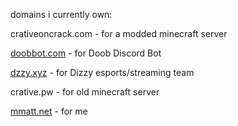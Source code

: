 domains i currently own:

crativeoncrack.com - for a modded minecraft server

[doobbot.com](http://doobbot.com) - for Doob Discord Bot

[dzzy.xyz](https://dzzy.xyz) - for Dizzy esports/streaming team

crative.pw - for old minecraft server

[mmatt.net](https://mmatt.net) - for me
